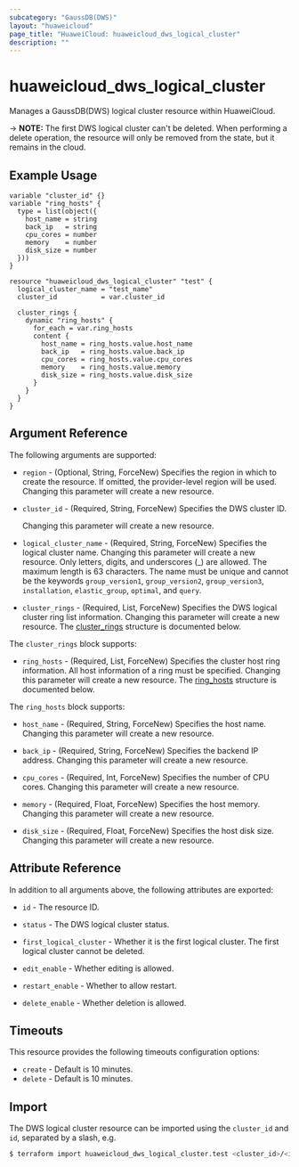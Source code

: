 ```yaml
---
subcategory: "GaussDB(DWS)"
layout: "huaweicloud"
page_title: "HuaweiCloud: huaweicloud_dws_logical_cluster"
description: ""
---
```


# huaweicloud_dws_logical_cluster

Manages a GaussDB(DWS) logical cluster resource within HuaweiCloud.

-> **NOTE:** The first DWS logical cluster can't be deleted. When performing a delete operation, the resource will only
be removed from the state, but it remains in the cloud.

## Example Usage

```hcl
variable "cluster_id" {}
variable "ring_hosts" {
  type = list(object({
    host_name = string
    back_ip   = string
    cpu_cores = number
    memory    = number
    disk_size = number
  }))
}

resource "huaweicloud_dws_logical_cluster" "test" {
  logical_cluster_name = "test_name"
  cluster_id           = var.cluster_id

  cluster_rings {
    dynamic "ring_hosts" {
      for_each = var.ring_hosts
      content {
        host_name = ring_hosts.value.host_name
        back_ip   = ring_hosts.value.back_ip
        cpu_cores = ring_hosts.value.cpu_cores
        memory    = ring_hosts.value.memory
        disk_size = ring_hosts.value.disk_size
      }
    }
  }
}
```

## Argument Reference

The following arguments are supported:

* `region` - (Optional, String, ForceNew) Specifies the region in which to create the resource.
  If omitted, the provider-level region will be used. Changing this parameter will create a new resource.

* `cluster_id` - (Required, String, ForceNew) Specifies the DWS cluster ID.

  Changing this parameter will create a new resource.

* `logical_cluster_name` - (Required, String, ForceNew) Specifies the logical cluster name. Changing this parameter will
  create a new resource. Only letters, digits, and underscores (_) are allowed. The maximum length is 63 characters.
  The name must be unique and cannot be the keywords `group_version1`, `group_version2`, `group_version3`,
  `installation`, `elastic_group`, `optimal`, and `query`.

* `cluster_rings` - (Required, List, ForceNew) Specifies the DWS logical cluster ring list information.
  Changing this parameter will create a new resource.
The [cluster_rings](#LogicalCluster_ClusterRings) structure is documented below.

<a name="LogicalCluster_ClusterRings"></a>
The `cluster_rings` block supports:

* `ring_hosts` - (Required, List, ForceNew) Specifies the cluster host ring information. All host information of a ring
  must be specified. Changing this parameter will create a new resource.
The [ring_hosts](#LogicalCluster_RingHosts) structure is documented below.

<a name="LogicalCluster_RingHosts"></a>
The `ring_hosts` block supports:

* `host_name` - (Required, String, ForceNew) Specifies the host name. Changing this parameter will create a new resource.

* `back_ip` - (Required, String, ForceNew) Specifies the backend IP address. Changing this parameter will create a new resource.

* `cpu_cores` - (Required, Int, ForceNew) Specifies the number of CPU cores. Changing this parameter will create a new resource.

* `memory` - (Required, Float, ForceNew) Specifies the host memory. Changing this parameter will create a new resource.

* `disk_size` - (Required, Float, ForceNew) Specifies the host disk size. Changing this parameter will create a new resource.

## Attribute Reference

In addition to all arguments above, the following attributes are exported:

* `id` - The resource ID.

* `status` - The DWS logical cluster status.

* `first_logical_cluster` - Whether it is the first logical cluster. The first logical cluster cannot be deleted.

* `edit_enable` - Whether editing is allowed.

* `restart_enable` - Whether to allow restart.

* `delete_enable` - Whether deletion is allowed.

## Timeouts

This resource provides the following timeouts configuration options:

* `create` - Default is 10 minutes.
* `delete` - Default is 10 minutes.

## Import

The DWS logical cluster resource can be imported using the `cluster_id` and `id`, separated by a slash, e.g.

```bash
$ terraform import huaweicloud_dws_logical_cluster.test <cluster_id>/<id>
```
